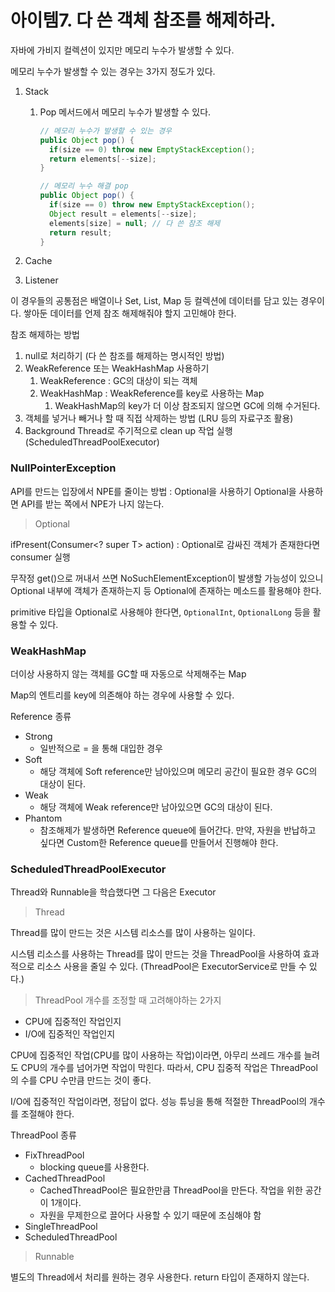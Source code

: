 # 아이템7. 다 쓴 객체 참조를 해제하라.

자바에 가비지 컬렉션이 있지만 메모리 누수가 발생할 수 있다.

메모리 누수가 발생할 수 있는 경우는 3가지 정도가 있다.

1. Stack

   1. Pop 메서드에서 메모리 누수가 발생할 수 있다.

      ```java
      // 메모리 누수가 발생할 수 있는 경우
      public Object pop() {
      	if(size == 0) throw new EmptyStackException();
      	return elements[--size];
      }

      // 메모리 누수 해결 pop
      public Object pop() {
      	if(size == 0) throw new EmptyStackException();
      	Object result = elements[--size];
      	elements[size] = null; // 다 쓴 참조 해제
      	return result;
      }
      ```

2. Cache
3. Listener

이 경우들의 공통점은 배열이나 Set, List, Map 등 컬렉션에 데이터를 담고 있는 경우이다.
쌓아둔 데이터를 언제 참조 해제해줘야 할지 고민해야 한다.

참조 해제하는 방법

1. null로 처리하기 (다 쓴 참조를 해제하는 명시적인 방법)
2. WeakReference 또는 WeakHashMap 사용하기
   1. WeakReference : GC의 대상이 되는 객체
   2. WeakHashMap : WeakReference를 key로 사용하는 Map
      1. WeakHashMap의 key가 더 이상 참조되지 않으면 GC에 의해 수거된다.
3. 객체를 넣거나 빼거나 할 때 직접 삭제하는 방법 (LRU 등의 자료구조 활용)
4. Background Thread로 주기적으로 clean up 작업 실행 (ScheduledThreadPoolExecutor)

### NullPointerException

API를 만드는 입장에서 NPE를 줄이는 방법 : Optional을 사용하기
Optional을 사용하면 API를 받는 쪽에서 NPE가 나지 않는다.

> Optional

ifPresent(Consumer<? super T> action) : Optional로 감싸진 객체가 존재한다면 consumer 실행

무작정 get()으로 꺼내서 쓰면 NoSuchElementException이 발생할 가능성이 있으니 Optional 내부에 객체가 존재하는지 등 Optional에 존재하는 메소드를 활용해야 한다.

primitive 타입을 Optional로 사용해야 한다면, `OptionalInt`, `OptionalLong` 등을 활용할 수 있다.

### WeakHashMap

더이상 사용하지 않는 객체를 GC할 때 자동으로 삭제해주는 Map

Map의 엔트리를 key에 의존해야 하는 경우에 사용할 수 있다.

Reference 종류

- Strong
  - 일반적으로 = 을 통해 대입한 경우
- Soft
  - 해당 객체에 Soft reference만 남아있으며 메모리 공간이 필요한 경우 GC의 대상이 된다.
- Weak
  - 해당 객체에 Weak reference만 남아있으면 GC의 대상이 된다.
- Phantom
  - 참조해제가 발생하면 Reference queue에 들어간다. 만약, 자원을 반납하고 싶다면 Custom한 Reference queue를 만들어서 진행해야 한다.

### ScheduledThreadPoolExecutor

Thread와 Runnable을 학습했다면 그 다음은 Executor

> Thread

Thread를 많이 만드는 것은 시스템 리소스를 많이 사용하는 일이다.

시스템 리소스를 사용하는 Thread를 많이 만드는 것을 ThreadPool을 사용하여 효과적으로 리소스 사용을 줄일 수 있다.
(ThreadPool은 ExecutorService로 만들 수 있다.)

> ThreadPool 개수를 조정할 때 고려해야하는 2가지

- CPU에 집중적인 작업인지
- I/O에 집중적인 작업인지

CPU에 집중적인 작업(CPU를 많이 사용하는 작업)이라면, 아무리 쓰레드 개수를 늘려도 CPU의 개수를 넘어가면 작업이 막힌다.
따라서, CPU 집중적 작업은 ThreadPool의 수를 CPU 수만큼 만드는 것이 좋다.

I/O에 집중적인 작업이라면, 정답이 없다.
성능 튜닝을 통해 적절한 ThreadPool의 개수를 조절해야 한다.

ThreadPool 종류

- FixThreadPool
  - blocking queue를 사용한다.
- CachedThreadPool
  - CachedThreadPool은 필요한만큼 ThreadPool을 만든다. 작업을 위한 공간이 1개이다.
  - 자원을 무제한으로 끌어다 사용할 수 있기 때문에 조심해야 함
- SingleThreadPool
- ScheduledThreadPool

> Runnable

별도의 Thread에서 처리를 원하는 경우 사용한다.
return 타입이 존재하지 않는다.
